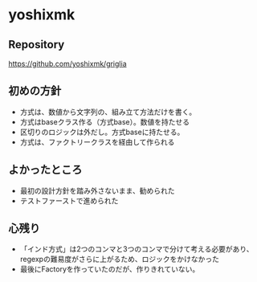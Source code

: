 # yoshixmk

## Repository
<https://github.com/yoshixmk/griglia>

## 初めの方針
- 方式は、数値から文字列の、組み立て方法だけを書く。
- 方式はbaseクラス作る（方式base）。数値を持たせる
- 区切りのロジックは外だし。方式baseに持たせる。
- 方式は、ファクトリークラスを経由して作られる

## よかったところ
- 最初の設計方針を踏み外さないまま、勧められた
- テストファーストで進められた

## 心残り
- 「インド方式」は2つのコンマと3つのコンマで分けて考える必要があり、regexpの難易度がさらに上がるため、ロジックをかけなかった
- 最後にFactoryを作っていたのだが、作りきれていない。

